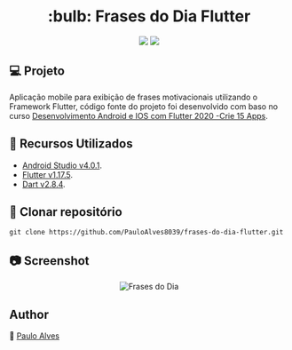 <h1 align="center">:bulb: Frases do Dia Flutter</h1>

<p align="center">
  <a href="https://flutter.dev/"><img src="https://img.shields.io/badge/Flutter-v1.17.5-blue"></a>
  <a href="https://dart.dev/"><img src="https://img.shields.io/badge/Dart-v2.8.4-%2363B8FF"></a>
</p>

## :computer: Projeto

Aplicação mobile para exibição de frases motivacionais utilizando o Framework Flutter, código fonte do projeto foi desenvolvido com baso no curso 
[Desenvolvimento Android e IOS com Flutter 2020 -Crie 15 Apps](https://www.udemy.com/course/desenvolvimento-android-e-ios-com-flutter/).

## :wrench: Recursos Utilizados

- [Android Studio v4.0.1](https://developer.android.com/studio).
- [Flutter v1.17.5](https://flutter.dev/).
- [Dart v2.8.4](https://dart.dev/).

## :floppy_disk: Clonar repositório

```git clone https://github.com/PauloAlves8039/frases-do-dia-flutter.git```


## :camera: Screenshot

<p align="center"> <img src="https://github.com/PauloAlves8039/frases-do-dia-flutter/blob/master/images/screenshot.jpg" alt="Frases do Dia" /> </p>


## Author

:boy: [Paulo Alves](https://github.com/PauloAlves8039)

